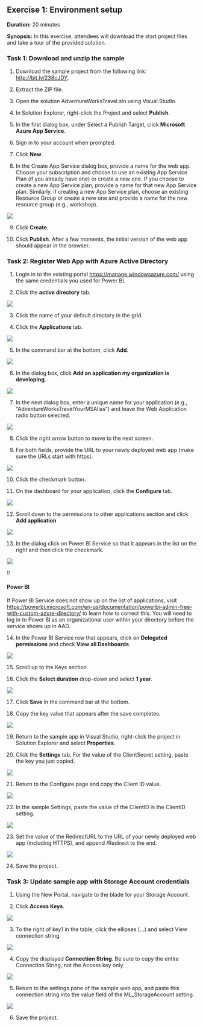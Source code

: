 ﻿## **Exercise 1:** Environment setup

**Duration:** 20 minutes

**Synopsis:** In this exercise, attendees will download the start project files and take a tour of the provided solution. 

### **Task 1:** Download and unzip the sample

  1. Download the sample project from the following link: http://bit.ly/238cJDY.

  2. Extract the ZIP file.

  3. Open the solution AdventureWorksTravel.sln using Visual Studio.

  4. In Solution Explorer, right-click the Project and select **Publish**.

  5. In the first dialog box, under Select a Publish Target, click **Microsoft Azure App Service**.

  6. Sign in to your account when prompted.

  7. Click **New**.

  8. In the Create App Service dialog box, provide a name for the web app. Choose your subscription and choose to use an existing App Service Plan (if you already have one) or create a new one. If you choose to create a new App Service plan, provide a name for that new App Service plan. Similarly, if creating a new App Service plan, choose an existing Resource Group or create a new one and provide a name for the new resource group (e.g., workshop).
  <img src="../images/create_app_service_dialog.jpg" class="block"/>

  9. Click **Create**.

  10. Click **Publish**. After a few moments, the initial version of the web app should appear in the browser.

### **Task 2:** Register Web App with Azure Active Directory 

  1. Login in to the existing portal https://manage.windowsazure.com/ using the same credentials you used for Power BI.

  2. Click the **active directory** tab.
  <img src="../images/active_directory_tab.jpg" class="block"/>

  3. Click the name of your default directory in the grid.

  4. Click the **Applications** tab.
  <img src="../images/applications_tab.jpg" class="block"/>

  5. In the command bar at the bottom, click **Add**.
  <img src="../images/command_bar_add.jpg" class="block"/>

  6. In the dialog box, click **Add an application my organization is developing**.
  <img src="../images/add_app_org_dev.jpg" class="block"/>

  7. In the next dialog box, enter a unique name for your application (e.g., “AdventureWorksTravelYourMSAlias”) and leave the Web Application radio button selected.
  <img src="../images/web_app_radio_button.jpg" class="block"/>

  8. Click the right arrow button to move to the next screen.

  9. For both fields, provide the URL to your newly deployed web app (make sure the URLs start with https).
  <img src="../images/provide_url.jpg" class="block"/>

  10. Click the checkmark button.

  11. On the dashboard for your application, click the **Configure** tab.
  <img src="../images/configure_tab.jpg" class="block"/>

  12. Scroll down to the permissions to other applications section and click **Add application**
  <img src="../images/add_application.jpg" class="block"/>

  13. In the dialog click on Power BI Service so that it appears in the list on the right and then click the checkmark.
  <img src="../images/power_bi_service_click.jpg" class="block"/>

!!<h4>Power BI</h4>If Power BI Service does not show up on the list of applications, visit https://powerbi.microsoft.com/en-us/documentation/powerbi-admin-free-with-custom-azure-directory/ to learn how to correct this. You will need to log in to Power BI as an organizational user within your directory before the service shows up in AAD.

  14. In the Power BI Service row that appears, click on **Delegated permissions** and check **View all Dashboards**.
  <img src="../images/view_all_dashboards.jpg" class="block"/>

  15. Scroll up to the Keys section.

  16. Click the **Select duration** drop-down and select **1 year**. 
  <img src="../images/duration.jpg" class="block"/>

  17. Click **Save** in the command bar at the bottom.

  18. Copy the key value that appears after the save completes.
  <img src="../images/copy_key_value.jpg" class="block"/>

  19. Return to the sample app in Visual Studio, right-click the project in Solution Explorer and select **Properties**. 

  20. Click the **Settings** tab. For the value of the ClientSecret setting, paste the key you just copied.
  <img src="../images/client_secret.jpg" class="block"/>

  21. Return to the Configure page and copy the Client ID value.
  <img src="../images/copy_client_id_value.jpg" class="block"/>

  22. In the sample Settings, paste the value of the ClientID in the ClientID setting.
  <img src="../images/sample_settings_paste_clientid.jpg" class="block"/>

  23. Set the value of the RedirectURL to the URL of your newly deployed web app (including HTTPS), and append /Redirect to the end.
  <img src="../images/set_redirect_url_value.jpg" class="block"/>

  24. Save the project.

### **Task 3:** Update sample app with Storage Account credentials

  1. Using the New Portal, navigate to the blade for your Storage Account.

  2. Click **Access Keys**.
  <img src="../images/click_access_keys.jpg" class="block"/>

  3. To the right of key1 in the table, click the ellipses (…) and select View connection string.
  <img src="../images/view_connection_string.jpg" class="block"/>

  4. Copy the displayed **Connection String**. Be sure to copy the entire Connection String, not the Access key only.
  <img src="../images/displayed_connection_string.jpg" class="block"/>

  5. Return to the settings pane of the sample web app, and paste this connection string into the value field of the ML_StorageAccount setting.
  <img src="../images/ml_storage_account.jpg" class="block"/>

  6. Save the project.